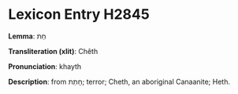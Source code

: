 # Lexicon Entry H2845

**Lemma**: חֵת

**Transliteration (xlit)**: Chêth

**Pronunciation**: khayth

**Description**:
from חָתַת; terror; Cheth, an aboriginal Canaanite; Heth.
